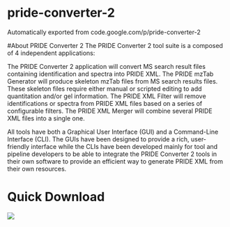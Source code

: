 pride-converter-2
===============
Automatically exported from code.google.com/p/pride-converter-2

#About PRIDE Converter 2
The PRIDE Converter 2 tool suite is a composed of 4 independent applications:

The PRIDE Converter 2 application will convert MS search result files containing identification and spectra into PRIDE XML.
The PRIDE mzTab Generator will produce skeleton mzTab files from MS search results files. These skeleton files require either manual or scripted editing to add quantitation and/or gel information.
The PRIDE XML Filter will remove identifications or spectra from PRIDE XML files based on a series of configurable filters.
The PRIDE XML Merger will combine several PRIDE XML files into a single one. 

All tools have both a Graphical User Interface (GUI) and a Command-Line Interface (CLI). The GUIs have been designed to provide a rich, user-friendly interface while the CLIs have been developed mainly for tool and pipeline developers to be able to integrate the PRIDE Converter 2 tools in their own software to provide an efficient way to generate PRIDE XML from their own resources. 

# Quick Download
[<img src="https://raw.githubusercontent.com/PRIDE-Toolsuite/pride-inspector/master/wiki/download.png">](ftp://ftp.pride.ebi.ac.uk/pride/resources/tools/converter-2/latest/pride-converter-2.zip)
